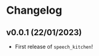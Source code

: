 # Changelog

<!--next-version-placeholder-->

## v0.0.1 (22/01/2023)

- First release of `speech_kitchen`!